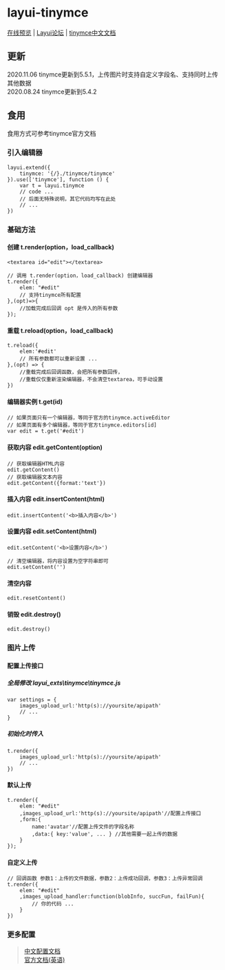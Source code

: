 # layui-tinymce

[在线预览](http://chick1993.gitee.io/layui-tinymce/layui_exts/) | [Layui论坛](https://fly.layui.com/jie/63668/) | [tinymce中文文档](http://tinymce.ax-z.cn/)
## 更新
2020.11.06 tinymce更新到5.5.1，上传图片时支持自定义字段名、支持同时上传其他数据<br>
2020.08.24 tinymce更新到5.4.2
## 食用

食用方式可参考tinymce官方文档

### 引入编辑器
```
layui.extend({
    tinymce: '{/}./tinymce/tinymce'
}).use(['tinymce'], function () {
    var t = layui.tinymce
    // code ...
    // 后面无特殊说明，其它代码均写在此处
    // ...
})
```
### 基础方法
#### 创建 t.render(option，load_callback)
```
<textarea id="edit"></textarea>

// 调用 t.render(option，load_callback) 创建编辑器
t.render({
    elem: "#edit"  
    // 支持tinymce所有配置      
},(opt)=>{
    //加载完成后回调 opt 是传入的所有参数
});

```

#### 重载 t.reload(option，load_callback)
```
t.reload({
    elem:'#edit'
    // 所有参数都可以重新设置 ...
},(opt) => {
    //重载完成后回调函数，会把所有参数回传，
    //重载仅仅重新渲染编辑器，不会清空textarea，可手动设置
})
```

#### 编辑器实例 t.get(id)
```
// 如果页面只有一个编辑器，等同于官方的tinymce.activeEditor
// 如果页面有多个编辑器，等同于官方tinymce.editors[id]
var edit = t.get('#edit')
```
#### 获取内容 edit.getContent(option)
```
// 获取编辑器HTML内容
edit.getContent()
// 获取编辑器文本内容
edit.getContent({format:'text'})
```

#### 插入内容 edit.insertContent(html)
```
edit.insertContent('<b>插入内容</b>')
```

#### 设置内容 edit.setContent(html)
```
edit.setContent('<b>设置内容</b>')

// 清空编辑器，将内容设置为空字符串即可
edit.setContent('')
```

#### 清空内容
```
edit.resetContent()
```

#### 销毁 edit.destroy() 
```
edit.destroy() 
```

### 图片上传
#### 配置上传接口
##### 全局修改 layui_exts\tinymce\tinymce.js
```
var settings = {
    images_upload_url:'http(s)://yoursite/apipath'
    // ...
}
```
##### 初始化时传入
``` 
t.render({
    images_upload_url:'http(s)://yoursite/apipath'
    // ...
})
```
#### 默认上传
```
t.render({
    elem: "#edit"  
    ,images_upload_url:'http(s)://yoursite/apipath'//配置上传接口
    ,form:{
        name:'avatar'//配置上传文件的字段名称
        ,data:{ key:'value', ... } //其他需要一起上传的数据
    }
});
```

#### 自定义上传
```
// 回调函数 参数1：上传的文件数据，参数2：上传成功回调，参数3：上传异常回调
t.render({
    elem: "#edit"  
    ,images_upload_handler:function(blobInfo, succFun, failFun){
        // 你的代码 ...
    }
})
```
### 更多配置  
> [中文配置文档](http://tinymce.ax-z.cn/configure/integration-and-setup.php)  
> [官方文档(英语)](https://www.tiny.cloud/docs/)
